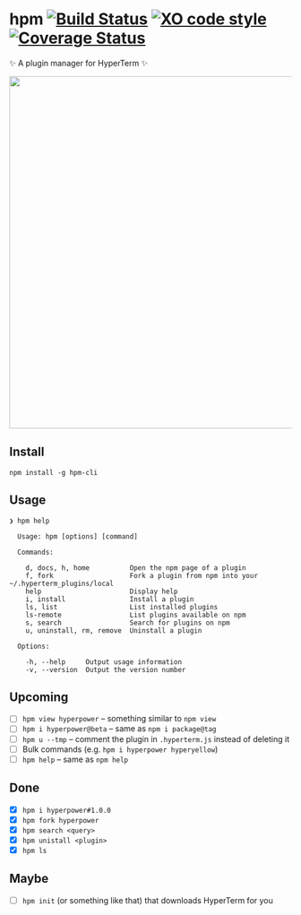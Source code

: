 # hpm [![Build Status](https://travis-ci.org/matheuss/hpm.svg?branch=master)](https://travis-ci.org/matheuss/hpm) [![XO code style](https://img.shields.io/badge/code_style-XO-5ed9c7.svg)](https://github.com/sindresorhus/xo) [![Coverage Status](https://coveralls.io/repos/github/matheuss/hpm/badge.svg?branch=master)](https://coveralls.io/github/matheuss/hpm?branch=master)


✨ A plugin manager for HyperTerm ✨

<img src="https://raw.githubusercontent.com/matheuss/hpm/master/screenshot.gif?v=2" width="629">

## Install

```
npm install -g hpm-cli
```

## Usage

```
❯ hpm help

  Usage: hpm [options] [command]

  Commands:

    d, docs, h, home          Open the npm page of a plugin
    f, fork                   Fork a plugin from npm into your ~/.hyperterm_plugins/local
    help                      Display help
    i, install                Install a plugin
    ls, list                  List installed plugins
    ls-remote                 List plugins available on npm
    s, search                 Search for plugins on npm
    u, uninstall, rm, remove  Uninstall a plugin

  Options:

    -h, --help     Output usage information
    -v, --version  Output the version number
```

## Upcoming
- [ ] `hpm view hyperpower` – something similar to `npm view`
- [ ] `hpm i hyperpower@beta` – same as `npm i package@tag`
- [ ] `hpm u --tmp` – comment the plugin in `.hyperterm.js` instead of deleting it
- [ ] Bulk commands (e.g. `hpm i hyperpower hyperyellow`)
- [ ] `hpm help` – same as `npm help`

## Done
- [x] `hpm i hyperpower#1.0.0`
- [x] `hpm fork hyperpower`
- [x] `hpm search <query>`
- [x] `hpm unistall <plugin>`
- [x] `hpm ls`

## Maybe
- [ ] `hpm init` (or something like that) that downloads HyperTerm for you
